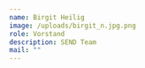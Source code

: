 ```yaml
---
name: Birgit Heilig
image: /uploads/birgit_n.jpg.png
role: Vorstand
description: SEND Team
mail: ""
---
```

